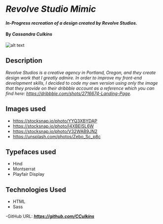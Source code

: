 # _Revolve Studio Mimic_

#### _In-Progress recreation of a design created by Revolve Studios._

#### By _**Cassandra Culkins**_ 

![alt text](http://i.imgur.com/PLk7Cr1.png "Logo Title Text 1")

## Description

_Revolve Studios is a creative agency in Portland, Oregon, and they create design work that I greatly admire. In order to improve my front-end development skills, I decided to code my own version using only the image that they provide on their dribbble account as a reference which you can find here: https://dribbble.com/shots/2716674-Landing-Page._  

## Images used
* https://stocksnap.io/photo/YYQ3XBYDAP 
* https://stocksnap.io/photo/I4XBEISL6W 
* https://stocksnap.io/photo/V32WAB9JN2 
* https://unsplash.com/photos/Zebo_Sc_p8c

## Typefaces used
* Hind
* Montserrat
* Playfair Display

## Technologies Used
* HTML
* Sass

-GitHub URL: **_https://github.com/CCulkins_**
